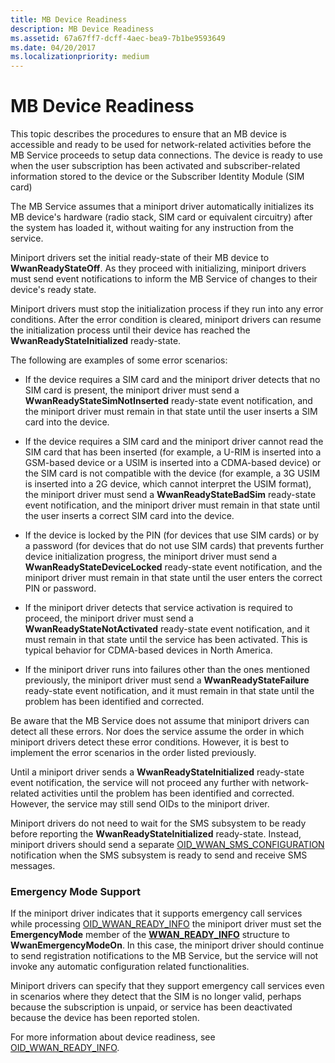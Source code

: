 ```yaml
---
title: MB Device Readiness
description: MB Device Readiness
ms.assetid: 67a67ff7-dcff-4aec-bea9-7b1be9593649
ms.date: 04/20/2017
ms.localizationpriority: medium
---
```


# MB Device Readiness


This topic describes the procedures to ensure that an MB device is accessible and ready to be used for network-related activities before the MB Service proceeds to setup data connections. The device is ready to use when the user subscription has been activated and subscriber-related information stored to the device or the Subscriber Identity Module (SIM card)

The MB Service assumes that a miniport driver automatically initializes its MB device's hardware (radio stack, SIM card or equivalent circuitry) after the system has loaded it, without waiting for any instruction from the service.

Miniport drivers set the initial ready-state of their MB device to **WwanReadyStateOff**. As they proceed with initializing, miniport drivers must send event notifications to inform the MB Service of changes to their device's ready state.

Miniport drivers must stop the initialization process if they run into any error conditions. After the error condition is cleared, miniport drivers can resume the initialization process until their device has reached the **WwanReadyStateInitialized** ready-state.

The following are examples of some error scenarios:

-   If the device requires a SIM card and the miniport driver detects that no SIM card is present, the miniport driver must send a **WwanReadyStateSimNotInserted** ready-state event notification, and the miniport driver must remain in that state until the user inserts a SIM card into the device.

-   If the device requires a SIM card and the miniport driver cannot read the SIM card that has been inserted (for example, a U-RIM is inserted into a GSM-based device or a USIM is inserted into a CDMA-based device) or the SIM card is not compatible with the device (for example, a 3G USIM is inserted into a 2G device, which cannot interpret the USIM format), the miniport driver must send a **WwanReadyStateBadSim** ready-state event notification, and the miniport driver must remain in that state until the user inserts a correct SIM card into the device.

-   If the device is locked by the PIN (for devices that use SIM cards) or by a password (for devices that do not use SIM cards) that prevents further device initialization progress, the miniport driver must send a **WwanReadyStateDeviceLocked** ready-state event notification, and the miniport driver must remain in that state until the user enters the correct PIN or password.

-   If the miniport driver detects that service activation is required to proceed, the miniport driver must send a **WwanReadyStateNotActivated** ready-state event notification, and it must remain in that state until the service has been activated. This is typical behavior for CDMA-based devices in North America.

-   If the miniport driver runs into failures other than the ones mentioned previously, the miniport driver must send a **WwanReadyStateFailure** ready-state event notification, and it must remain in that state until the problem has been identified and corrected.

Be aware that the MB Service does not assume that miniport drivers can detect all these errors. Nor does the service assume the order in which miniport drivers detect these error conditions. However, it is best to implement the error scenarios in the order listed previously.

Until a miniport driver sends a **WwanReadyStateInitialized** ready-state event notification, the service will not proceed any further with network-related activities until the problem has been identified and corrected. However, the service may still send OIDs to the miniport driver.

Miniport drivers do not need to wait for the SMS subsystem to be ready before reporting the **WwanReadyStateInitialized** ready-state. Instead, miniport drivers should send a separate [OID\_WWAN\_SMS\_CONFIGURATION](https://docs.microsoft.com/windows-hardware/drivers/network/oid-wwan-sms-configuration) notification when the SMS subsystem is ready to send and receive SMS messages.

### Emergency Mode Support

If the miniport driver indicates that it supports emergency call services while processing [OID\_WWAN\_READY\_INFO](https://docs.microsoft.com/windows-hardware/drivers/network/oid-wwan-ready-info) the miniport driver must set the **EmergencyMode** member of the [**WWAN\_READY\_INFO**](https://docs.microsoft.com/windows-hardware/drivers/ddi/wwan/ns-wwan-_wwan_ready_info) structure to **WwanEmergencyModeOn**. In this case, the miniport driver should continue to send registration notifications to the MB Service, but the service will not invoke any automatic configuration related functionalities.

Miniport drivers can specify that they support emergency call services even in scenarios where they detect that the SIM is no longer valid, perhaps because the subscription is unpaid, or service has been deactivated because the device has been reported stolen.

For more information about device readiness, see [OID\_WWAN\_READY\_INFO](https://docs.microsoft.com/windows-hardware/drivers/network/oid-wwan-ready-info).

 

 





